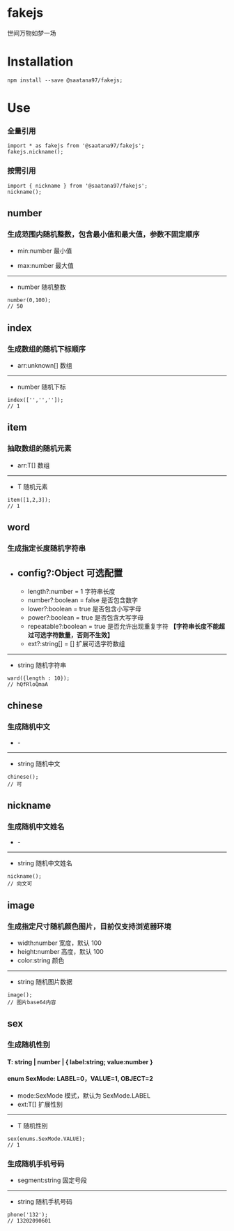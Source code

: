 # fakejs

世间万物如梦一场

# Installation

```
npm install --save @saatana97/fakejs;
```

# Use

### 全量引用

```
import * as fakejs from '@saatana97/fakejs';
fakejs.nickname();
```

### 按需引用

```
import { nickname } from '@saatana97/fakejs';
nickname();
```

## number

### 生成范围内随机整数，包含最小值和最大值，参数不固定顺序

-   min:number 最小值

-   max:number 最大值

---

-   number 随机整数

```
number(0,100);
// 50
```

## index

### 生成数组的随机下标顺序

-   arr:unknown[] 数组

---

-   number 随机下标

```
index(['','','']);
// 1
```

## item

### 抽取数组的随机元素

-   arr:T[] 数组

---

-   T 随机元素

```
item([1,2,3]);
// 1
```

## word

### 生成指定长度随机字符串

-   ## config?:Object 可选配置

    -   length?:number = 1 字符串长度
    -   number?:boolean = false 是否包含数字
    -   lower?:boolean = true 是否包含小写字母
    -   power?:boolean = true 是否包含大写字母
    -   repeatable?:boolean = true 是否允许出现重复字符 <b>【字符串长度不能超过可选字符数量，否则不生效】</b>
    -   ext?:string[] = [] 扩展可选字符数组

---

-   string 随机字符串

```
ward({length : 10});
// hQfRloQmaA
```

## chinese

### 生成随机中文

-   \-

---

-   string 随机中文

```
chinese();
// 可
```

## nickname

### 生成随机中文姓名

-   \-

---

-   string 随机中文姓名

```
nickname();
// 向文可
```

## image

### 生成指定尺寸随机颜色图片，目前仅支持浏览器环境

-   width:number 宽度，默认 100
-   height:number 高度，默认 100
-   color:string 颜色

---

-   string 随机图片数据

```
image();
// 图片base64内容
```

## sex

### 生成随机性别

#### T: string | number | { label:string; value:number }

#### enum SexMode: LABEL=0，VALUE=1, OBJECT=2

-   mode:SexMode 模式，默认为 SexMode.LABEL
-   ext:T[] 扩展性别

---

-   T 随机性别

```
sex(enums.SexMode.VALUE);
// 1
```

### 生成随机手机号码

-   segment:string 固定号段

---

-   string 随机手机号码

```
phone('132');
// 13202090601
```
